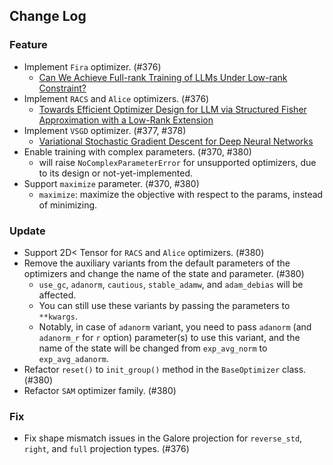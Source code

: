 ## Change Log

### Feature

* Implement `Fira` optimizer. (#376)
    * [Can We Achieve Full-rank Training of LLMs Under Low-rank Constraint?](https://arxiv.org/abs/2410.01623) 
* Implement `RACS` and `Alice` optimizers. (#376)
    * [Towards Efficient Optimizer Design for LLM via Structured Fisher Approximation with a Low-Rank Extension](https://arxiv.org/abs/2502.07752)
* Implement `VSGD` optimizer. (#377, #378)
    * [Variational Stochastic Gradient Descent for Deep Neural Networks](https://openreview.net/forum?id=xu4ATNjcdy) 
* Enable training with complex parameters. (#370, #380)
    * will raise `NoComplexParameterError` for unsupported optimizers, due to its design or not-yet-implemented.
* Support `maximize` parameter. (#370, #380)
    * `maximize`: maximize the objective with respect to the params, instead of minimizing.

### Update

* Support 2D< Tensor for `RACS` and `Alice` optimizers. (#380)
* Remove the auxiliary variants from the default parameters of the optimizers and change the name of the state and parameter. (#380)
    * `use_gc`, `adanorm`, `cautious`, `stable_adamw`, and `adam_debias` will be affected.
    * You can still use these variants by passing the parameters to `**kwargs`.
    * Notably, in case of `adanorm` variant, you need to pass `adanorm` (and `adanorm_r` for `r` option) parameter(s) to use this variant, and the name of the state will be changed from `exp_avg_norm` to `exp_avg_adanorm`.
* Refactor `reset()` to `init_group()` method in the `BaseOptimizer` class. (#380)
* Refactor `SAM` optimizer family. (#380)

### Fix

* Fix shape mismatch issues in the Galore projection for `reverse_std`, `right`, and `full` projection types. (#376)
